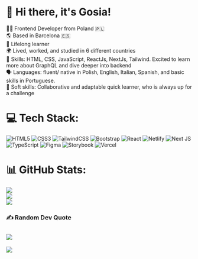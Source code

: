 # 💫 Hi there, it's Gosia!
👩‍💻 Frontend Developer from Poland 🇵🇱<br>
🌎 Based in Barcelona 🇪🇸 <br>
🌱 Lifelong learner <br>
🌍 Lived, worked, and studied in 6 different countries<br>
🚀 Skills: HTML, CSS, JavaScript, ReactJs, NextJs, Tailwind. Excited to learn more about GraphQL and dive deeper into backend<br>
🗣 Languages: fluent/ native in Polish, English, Italian, Spanish, and basic skills in Portuguese.<br>
🤝 Soft skills: Collaborative and adaptable quick learner, who is always up for a challenge<br>

# 💻 Tech Stack:
![HTML5](https://img.shields.io/badge/html5-%23E34F26.svg?style=for-the-badge&logo=html5&logoColor=white)
![CSS3](https://img.shields.io/badge/css3-%231572B6.svg?style=for-the-badge&logo=css3&logoColor=white)
![TailwindCSS](https://img.shields.io/badge/tailwindcss-%2338B2AC.svg?style=for-the-badge&logo=tailwind-css&logoColor=white)
![Bootstrap](https://img.shields.io/badge/bootstrap-%238511FA.svg?style=for-the-badge&logo=bootstrap&logoColor=white)
![React](https://img.shields.io/badge/react-%2320232a.svg?style=for-the-badge&logo=react&logoColor=%2361DAFB) ![Netlify](https://img.shields.io/badge/netlify-%23000000.svg?style=for-the-badge&logo=netlify&logoColor=#00C7B7) ![Next JS](https://img.shields.io/badge/Next-black?style=for-the-badge&logo=next.js&logoColor=white) ![TypeScript](https://img.shields.io/badge/typescript-%23007ACC.svg?style=for-the-badge&logo=typescript&logoColor=white) ![Figma](https://img.shields.io/badge/figma-%23F24E1E.svg?style=for-the-badge&logo=figma&logoColor=white) ![Storybook](https://img.shields.io/badge/-Storybook-FF4785?style=for-the-badge&logo=storybook&logoColor=white) ![Vercel](https://img.shields.io/badge/vercel-%23000000.svg?style=for-the-badge&logo=vercel&logoColor=white) 
# 📊 GitHub Stats:
![](https://github-readme-stats.vercel.app/api?username=gosiast&theme=jolly&hide_border=false&include_all_commits=true&count_private=true)<br/>
![](https://github-readme-streak-stats.herokuapp.com/?user=gosiast&theme=jolly&hide_border=false)<br/>
![](https://github-readme-stats.vercel.app/api/top-langs/?username=gosiast&theme=jolly&hide_border=false&include_all_commits=true&count_private=true&layout=compact)

### ✍️ Random Dev Quote
![](https://quotes-github-readme.vercel.app/api?type=horizontal&theme=radical)
---
[![](https://visitcount.itsvg.in/api?id=gosiast&icon=0&color=0)](https://visitcount.itsvg.in)
<!-- Proudly created with GPRM ( https://gprm.itsvg.in ) -->
